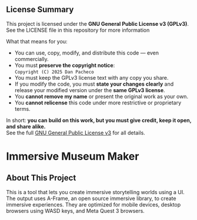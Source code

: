 <!--
Immersive Museum Maker - A tool that helps people create immersive storytelling worlds using the A-Frame open source library. Output is optimized for mobile phones, desktop (WASD keys) and the Meta Quest headset browser.

Copyright (C) 2025  Dan Pacheco

This program is free software: you can redistribute it and/or modify it under the terms of the GNU General Public License as published by the Free Software Foundation, either version 3 of the License, or (at your option) any later version.

This program is distributed in the hope that it will be useful,
but WITHOUT ANY WARRANTY; without even the implied warranty of MERCHANTABILITY or FITNESS FOR A PARTICULAR PURPOSE.  See the GNU General Public License in the LICENSE file of this repository for more details.
-->


## License Summary

This project is licensed under the **GNU General Public License v3 (GPLv3)**.  
See the LICENSE file in this repository for more information

What that means for you:

- You can use, copy, modify, and distribute this code — even commercially.  
- You must **preserve the copyright notice**:  
  `Copyright (C) 2025 Dan Pacheco`  
- You must keep the GPLv3 license text with any copy you share.  
- If you modify the code, you must **state your changes clearly** and release your modified version under the **same GPLv3 license**.  
- You **cannot remove my name** or present the original work as your own.  
- You **cannot relicense** this code under more restrictive or proprietary terms.  

In short: **you can build on this work, but you must give credit, keep it open, and share alike.**  
See the full [GNU General Public License v3](LICENSE) for all details.

# Immersive Museum Maker

## About This Project
This is a tool that lets you create immersive storytelling worlds using a UI. The output uses A-Frame, an open source immersive library, to create immersive experiences. They are optimized for mobile devices, desktop browsers using WASD keys, and Meta Quest 3 browsers.

